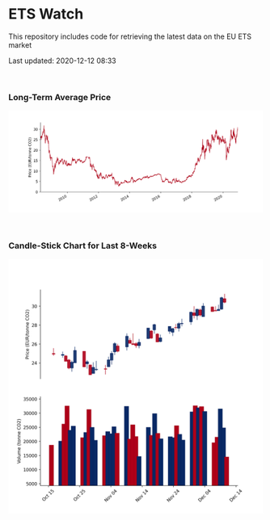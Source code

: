# ETS Watch

This repository includes code for retrieving the latest data on the EU ETS market

Last updated: 2020-12-12 08:33

<br>

### Long-Term Average Price

![Long-term average](img/long_term_avg.png)

<br>

### Candle-Stick Chart for Last 8-Weeks

![Open, High, Low, Close & Volume](img/ohlc_vol.png)
